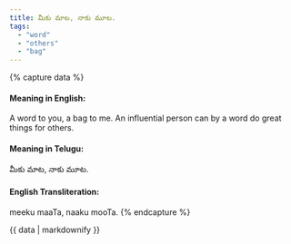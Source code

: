 ```yaml
---
title: మీకు మాట, నాకు మూట.
tags:
  - "word"
  - "others"
  - "bag"
---
```


{% capture data %}
#### Meaning in English:
A word to you, a bag to me.
An influential person can by a word do great things for others.

#### Meaning in Telugu:
మీకు మాట, నాకు మూట.

#### English Transliteration:
meeku maaTa, naaku mooTa.
{% endcapture %}

{{ data | markdownify }}

